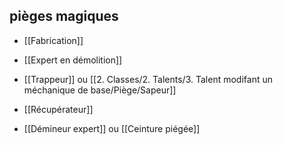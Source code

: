 ## pièges magiques

-   [[Fabrication]]
    
-   [[Expert en démolition]]
    
-   [[Trappeur]] ou [[2. Classes/2. Talents/3. Talent modifant un méchanique de base/Piège/Sapeur]]
    
-   [[Récupérateur]] 

-   [[Démineur expert]] ou [[Ceinture piégée]]